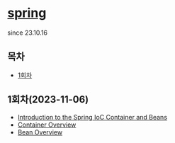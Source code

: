 # [spring](https://docs.spring.io/spring-framework/reference/core.html)
since 23.10.16

## 목차
- [1회차](#1th)

<a name="1th"></a>
## 1회차(2023-11-06)
* [Introduction to the Spring IoC Container and Beans](https://docs.spring.io/spring-framework/reference/core/beans/introduction.html)
* [Container Overview](https://docs.spring.io/spring-framework/reference/core/beans/basics.html)
* [Bean Overview](https://docs.spring.io/spring-framework/reference/core/beans/definition.html)
